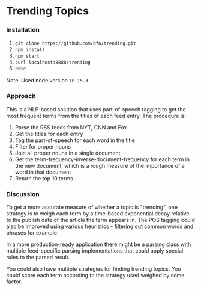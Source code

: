 # Trending Topics

### Installation
1. `git clone https://github.com/bf6/trending.git`
2. `npm install`
3. `npm start`
4. `curl localhost:8888/trending`
4. 🔥🔥🔥

Note: Used node version `10.15.3`

### Approach

This is a NLP-based solution that uses part-of-speech tagging to get the most frequent terms from the titles of each feed entry. The procedure is:

1. Parse the RSS feeds from NYT, CNN and Fox
2. Get the titles for each entry
3. Tag the part-of-speech for each word in the title
4. Filter for proper nouns
5. Join all proper nouns in a single document
6. Get the term-frequency-inverse-document-frequency for each term in the new document, which is a rough measure of the importance of a word in that document
7. Return the top 10 terms

### Discussion

To get a more accurate measure of whether a topic is "trending", one strategy is to weigh each term by a time-based exponential decay relative to the publish date of the article the term appears in. The POS tagging could also be improved using various heuristics - filtering out common words and phrases for example.

In a more production-ready application there might be a parsing class with multiple feed-specific parsing implementations that could apply special rules to the parsed result.

You could also have multiple strategies for finding trending topics. You could score each term according to the strategy used weighed by some factor. 
